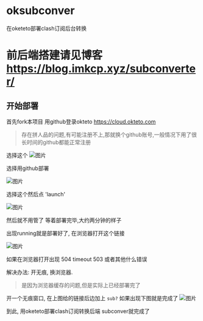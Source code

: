 # oksubconver

在oketeto部署clash订阅后台转换

# 前后端搭建请见博客  https://blog.imkcp.xyz/subconverter/

## 开始部署
首先fork本项目
用github登录okteto  https://cloud.okteto.com   

>存在拼人品的问题,有可能注册不上,那就换个github账号,一般情况下用了很长时间的github都能正常注册

选择这个
![图片](https://user-images.githubusercontent.com/89902918/179491177-17f0d53f-ffa6-4330-835c-923085f86305.png)

选择用github部署

![图片](https://user-images.githubusercontent.com/89902918/179491247-59435233-ba58-4adf-81b3-36d9b969b5a6.png)

选择这个然后点  'launch'

![图片](https://user-images.githubusercontent.com/89902918/179491352-e77b510a-17f1-41fa-8c3f-73ac8585e1a8.png)

然后就不用管了
等着部署完毕,大约两分钟的样子

出现running就是部署好了, 在浏览器打开这个链接

![图片](https://user-images.githubusercontent.com/89902918/179491678-5f84a11e-3520-48d5-9979-91d0f0753279.png)

如果在浏览器打开出现 504 timeout  503 或者其他什么错误  

解决办法:  开无痕, 换浏览器. 

>是因为浏览器缓存的问题,但是实际上已经部署完了

开一个无痕窗口, 在上图给的链接后边加上  `sub?`
如果出现下图就是完成了
![图片](https://user-images.githubusercontent.com/89902918/179492342-72007380-1068-455c-a37a-b6d59a5c711e.png)

到此, 用oketeto部署clash订阅转换后端 subconver就完成了
